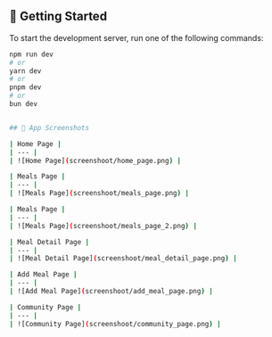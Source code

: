 ## 🚀 Getting Started

To start the development server, run one of the following commands:

```bash
npm run dev
# or
yarn dev
# or
pnpm dev
# or
bun dev


## 📸 App Screenshots

| Home Page | 
| --- | 
| ![Home Page](screenshoot/home_page.png) | 

| Meals Page | 
| --- | 
| ![Meals Page](screenshoot/meals_page.png) | 

| Meals Page | 
| --- | 
| ![Meals Page](screenshoot/meals_page_2.png) | 

| Meal Detail Page | 
| --- | 
| ![Meal Detail Page](screenshoot/meal_detail_page.png) | 

| Add Meal Page | 
| --- | 
| ![Add Meal Page](screenshoot/add_meal_page.png) | 

| Community Page | 
| --- | 
| ![Community Page](screenshoot/community_page.png) | 